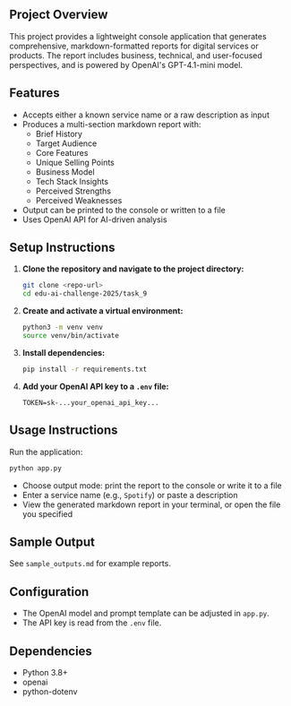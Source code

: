 ## Project Overview

This project provides a lightweight console application that generates comprehensive, markdown-formatted reports for digital services or products. The report includes business, technical, and user-focused perspectives, and is powered by OpenAI's GPT-4.1-mini model.

## Features

- Accepts either a known service name or a raw description as input
- Produces a multi-section markdown report with:
  - Brief History
  - Target Audience
  - Core Features
  - Unique Selling Points
  - Business Model
  - Tech Stack Insights
  - Perceived Strengths
  - Perceived Weaknesses
- Output can be printed to the console or written to a file
- Uses OpenAI API for AI-driven analysis

## Setup Instructions

1. **Clone the repository and navigate to the project directory:**
   ```bash
   git clone <repo-url>
   cd edu-ai-challenge-2025/task_9
   ```

2. **Create and activate a virtual environment:**
   ```bash
   python3 -m venv venv
   source venv/bin/activate
   ```

3. **Install dependencies:**
   ```bash
   pip install -r requirements.txt
   ```

4. **Add your OpenAI API key to a `.env` file:**
   ```
   TOKEN=sk-...your_openai_api_key...
   ```

## Usage Instructions

Run the application:
```bash
python app.py
```
- Choose output mode: print the report to the console or write it to a file
- Enter a service name (e.g., `Spotify`) or paste a description
- View the generated markdown report in your terminal, or open the file you specified

## Sample Output

See `sample_outputs.md` for example reports.

## Configuration

- The OpenAI model and prompt template can be adjusted in `app.py`.
- The API key is read from the `.env` file.

## Dependencies

- Python 3.8+
- openai
- python-dotenv
